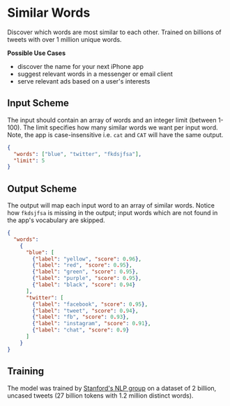 # Similar Words
Discover which words are most similar to each other. Trained on billions of tweets
with over 1 million unique words.

**Possible Use Cases**
  * discover the name for your next iPhone app
  * suggest relevant words in a messenger or email client
  * serve relevant ads based on a user's interests


## Input Scheme
The input should contain an array of words and an integer limit (between 1-100). The limit specifies how many similar 
words we want per input word. Note, the app is case-insensitive i.e. `cat` and `CAT` will have the same output.
```json
{
  "words": ["blue", "twitter", "fkdsjfsa"],
  "limit": 5
}
```

## Output Scheme
The output will map each input word to an array of similar words. Notice how `fkdsjfsa` is missing in the output; 
input words which are not found in the app's vocabulary are skipped.
 
```json
{
  "words": 
    { 
      "blue": [
        {"label": "yellow", "score": 0.96}, 
        {"label": "red", "score": 0.95}, 
        {"label": "green", "score": 0.95}, 
        {"label": "purple", "score": 0.95}, 
        {"label": "black", "score": 0.94}
      ], 
      "twitter": [
        {"label": "facebook", "score": 0.95}, 
        {"label": "tweet", "score": 0.94}, 
        {"label": "fb", "score": 0.93}, 
        {"label": "instagram", "score": 0.91}, 
        {"label": "chat", "score": 0.9}
      ]
    }
}
```


## Training
The model was trained by [Stanford's NLP group][1] on a dataset of 2 billion, uncased tweets 
(27 billion tokens with 1.2 million distinct words).


[1]: https://nlp.stanford.edu/projects/glove/
